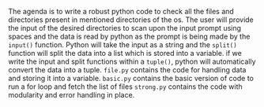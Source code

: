 The agenda is to write a robust python code to check all the files and directories present in mentioned directories of the os.
The user will provide the input of the desired directories to scan upon the input prompt using spaces and the data is read by python as the prompt is being made by the `input()` function.
Python will take the input as a string and the `split()` function will split the data into a list which is stored into a variable.
if we write the input and split functions within a `tuple()`, python will automatically convert the data into a tuple.
`file.py` contains the code for handling data and storing it into a variable.
`basic.py` contains the basic version of code to run a for loop and fetch the list of files
`strong.py` contains the code with modularity and error handling in place.